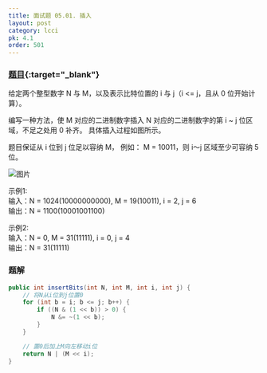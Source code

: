 ```yaml
---
title: 面试题 05.01. 插入
layout: post
category: lcci
pk: 4.1
order: 501
---
```


### [题目](https://leetcode-cn.com/insert-into-bits-lcci/){:target="_blank"}

给定两个整型数字 N 与 M，以及表示比特位置的 i 与 j（i <= j，且从 0 位开始计算）。

编写一种方法，使 M 对应的二进制数字插入 N 对应的二进制数字的第 i ~ j 位区域，不足之处用 0 补齐。
具体插入过程如图所示。

题目保证从 i 位到 j 位足以容纳 M， 例如： M = 10011，则 i～j 区域至少可容纳 5 位。

![图片](https://pic.leetcode-cn.com/1610104070-NuLVQi-05.01.gif)

示例1:  
输入：N = 1024(10000000000), M = 19(10011), i = 2, j = 6   
输出：N = 1100(10001001100)

示例2:  
输入：N = 0, M = 31(11111), i = 0, j = 4  
输出：N = 31(11111)

### 题解

```java
public int insertBits(int N, int M, int i, int j) {
    // 将N从i位到j位置0
    for (int b = i; b <= j; b++) {
        if ((N & (1 << b)) > 0) {
            N &= ~(1 << b);
        }
    }

    // 置0后加上M向左移动i位
    return N | (M << i);
}
```